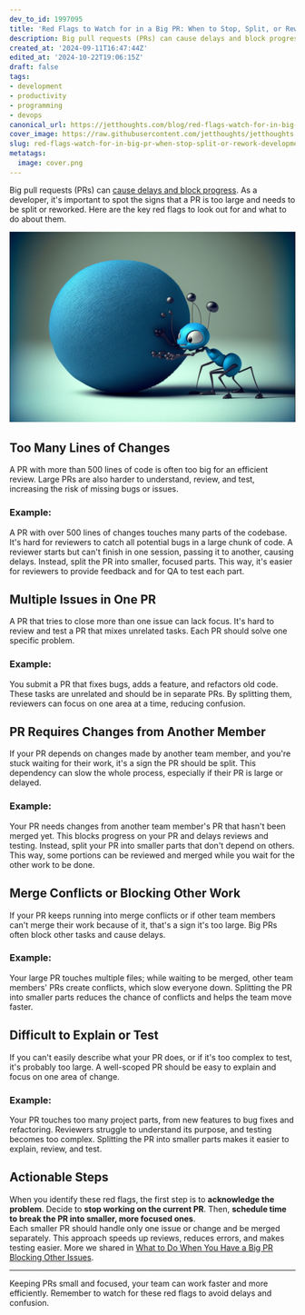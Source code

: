 ```yaml
---
dev_to_id: 1997095
title: 'Red Flags to Watch for in a Big PR: When to Stop, Split, or Rework'
description: Big pull requests (PRs) can cause delays and block progress. As a developer, it's important to spot...
created_at: '2024-09-11T16:47:44Z'
edited_at: '2024-10-22T19:06:15Z'
draft: false
tags:
- development
- productivity
- programming
- devops
canonical_url: https://jetthoughts.com/blog/red-flags-watch-for-in-big-pr-when-stop-split-or-rework-development-productivity/
cover_image: https://raw.githubusercontent.com/jetthoughts/jetthoughts.github.io/master/content/blog/red-flags-watch-for-in-big-pr-when-stop-split-or-rework-development-productivity/cover.png
slug: red-flags-watch-for-in-big-pr-when-stop-split-or-rework-development-productivity
metatags:
  image: cover.png
---
```

Big pull requests (PRs) can [cause delays and block progress](https://jetthoughts.com/blog/how-small-pr-improves-team-productivity-development/). As a developer, it's important to spot the signs that a PR is too large and needs to be split or reworked. Here are the key red flags to look out for and what to do about them.

![cartoon ant rolling a blue ball](file_0.png)


## Too Many Lines of Changes

A PR with more than 500 lines of code is often too big for an efficient review. Large PRs are also harder to understand, review, and test, increasing the risk of missing bugs or issues.

### Example:

A PR with over 500 lines of changes touches many parts of the codebase. It's hard for reviewers to catch all potential bugs in a large chunk of code. A reviewer starts but can't finish in one session, passing it to another, causing delays. Instead, split the PR into smaller, focused parts. This way, it's easier for reviewers to provide feedback and for QA to test each part.

## Multiple Issues in One PR

A PR that tries to close more than one issue can lack focus. It's hard to review and test a PR that mixes unrelated tasks. Each PR should solve one specific problem.

### Example:

You submit a PR that fixes bugs, adds a feature, and refactors old code. These tasks are unrelated and should be in separate PRs. By splitting them, reviewers can focus on one area at a time, reducing confusion.

## PR Requires Changes from Another Member

If your PR depends on changes made by another team member, and you're stuck waiting for their work, it's a sign the PR should be split. This dependency can slow the whole process, especially if their PR is large or delayed.

### Example:

Your PR needs changes from another team member's PR that hasn't been merged yet. This blocks progress on your PR and delays reviews and testing. Instead, split your PR into smaller parts that don't depend on others. This way, some portions can be reviewed and merged while you wait for the other work to be done.

## Merge Conflicts or Blocking Other Work

If your PR keeps running into merge conflicts or if other team members can't merge their work because of it, that's a sign it's too large. Big PRs often block other tasks and cause delays.

### Example:

Your large PR touches multiple files; while waiting to be merged, other team members' PRs create conflicts, which slow everyone down. Splitting the PR into smaller parts reduces the chance of conflicts and helps the team move faster.

## Difficult to Explain or Test

If you can't easily describe what your PR does, or if it's too complex to test, it's probably too large. A well-scoped PR should be easy to explain and focus on one area of change.

### Example:

Your PR touches too many project parts, from new features to bug fixes and refactoring. Reviewers struggle to understand its purpose, and testing becomes too complex. Splitting the PR into smaller parts makes it easier to explain, review, and test.

## Actionable Steps

When you identify these red flags, the first step is to **acknowledge the problem**. Decide to **stop working on the current PR**. Then, **schedule time to break the PR into smaller, more focused ones**.  
Each smaller PR should handle only one issue or change and be merged separately. This approach speeds up reviews, reduces errors, and makes testing easier. More we shared in [What to Do When You Have a Big PR Blocking Other Issues](https://jetthoughts.com/blog/what-do-when-you-have-big-pr-blocking-other-issues-development-productivity/).

---

Keeping PRs small and focused, your team can work faster and more efficiently. Remember to watch for these red flags to avoid delays and confusion.